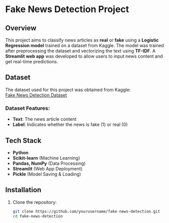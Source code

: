 # Fake News Detection Project

## Overview
This project aims to classify news articles as **real** or **fake** using a **Logistic Regression model** trained on a dataset from Kaggle. The model was trained after preprocessing the dataset and vectorizing the text using **TF-IDF**. A **Streamlit web app** was developed to allow users to input news content and get real-time predictions.

## Dataset
The dataset used for this project was obtained from Kaggle:  
[Fake News Detection Dataset](https://www.kaggle.com/datasets/jainpooja/fake-news-detection/data?select=True.csv)

### Dataset Features:
- **Text**: The news article content  
- **Label**: Indicates whether the news is fake (1) or real (0)  

## Tech Stack
- **Python**  
- **Scikit-learn** (Machine Learning)  
- **Pandas, NumPy** (Data Processing)  
- **Streamlit** (Web App Deployment)  
- **Pickle** (Model Saving & Loading)  

## Installation
1. Clone the repository:
   ```sh
   git clone https://github.com/yourusername/fake-news-detection.git
   cd fake-news-detection
  ```

